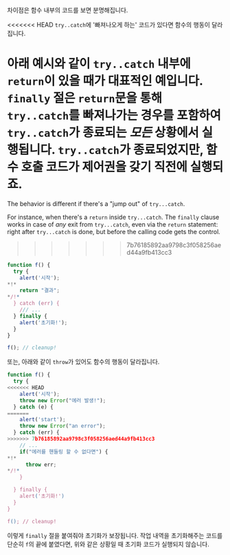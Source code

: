 차이점은 함수 내부의 코드를 보면 분명해집니다.

<<<<<<< HEAD
`try..catch`에 '빠져나오게 하는' 코드가 있다면 함수의 행동이 달라집니다.

아래 예시와 같이 `try..catch` 내부에 `return`이 있을 때가 대표적인 예입니다. `finally` 절은 `return`문을 통해 `try..catch`를 빠져나가는 경우를 포함하여 `try..catch`가 종료되는 *모든* 상황에서 실행됩니다. `try..catch`가 종료되었지만, 함수 호출 코드가 제어권을 갖기 직전에 실행되죠.
=======
The behavior is different if there's a "jump out" of `try...catch`.

For instance, when there's a `return` inside `try...catch`. The `finally` clause works in case of *any* exit from `try...catch`, even via the `return` statement: right after `try...catch` is done, but before the calling code gets the control.
>>>>>>> 7b76185892aa9798c3f058256aed44a9fb413cc3

```js run
function f() {
  try {
    alert('시작');
*!*
    return "결과";
*/!*
  } catch (err) {
    /// ...
  } finally {
    alert('초기화!');
  }
}

f(); // cleanup!
```

또는, 아래와 같이 `throw`가 있어도 함수의 행동이 달라집니다.

```js run
function f() {
  try {
<<<<<<< HEAD
    alert('시작');
    throw new Error("에러 발생!");
  } catch (e) {
=======
    alert('start');
    throw new Error("an error");
  } catch (err) {
>>>>>>> 7b76185892aa9798c3f058256aed44a9fb413cc3
    // ...
    if("에러를 핸들링 할 수 없다면") {
*!*
      throw err;
*/!*
    }

  } finally {
    alert('초기화!')
  }
}

f(); // cleanup!
```

이렇게 `finally` 절을 붙여줘야 초기화가 보장됩니다. 작업 내역을 초기화해주는 코드를 단순히 `f`의 끝에 붙였다면, 위와 같은 상황일 때 초기화 코드가 실행되지 않습니다.
